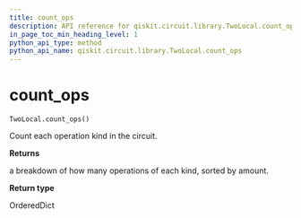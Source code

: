 ```yaml
---
title: count_ops
description: API reference for qiskit.circuit.library.TwoLocal.count_ops
in_page_toc_min_heading_level: 1
python_api_type: method
python_api_name: qiskit.circuit.library.TwoLocal.count_ops
---
```


# count\_ops

<span id="qiskit.circuit.library.TwoLocal.count_ops" />

`TwoLocal.count_ops()`

Count each operation kind in the circuit.

**Returns**

a breakdown of how many operations of each kind, sorted by amount.

**Return type**

OrderedDict

